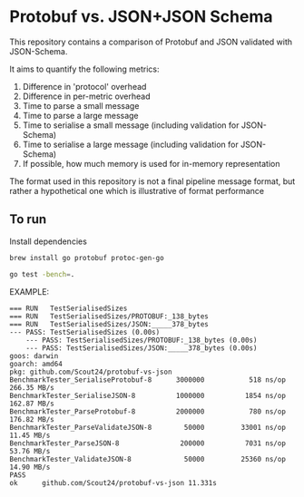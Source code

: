# Protobuf vs. JSON+JSON Schema
This repository contains a comparison of Protobuf and JSON validated with
JSON-Schema.

It aims to quantify the following metrics:

1. Difference in 'protocol' overhead
1. Difference in per-metric overhead
1. Time to parse a small message
1. Time to parse a large message
1. Time to serialise a small message (including validation for JSON-Schema)
1. Time to serialise a large message (including validation for JSON-Schema)
1. If possible, how much memory is used for in-memory representation

The format used in this repository is not a final pipeline message format, but
rather a hypothetical one which is illustrative of format performance

## To run
Install dependencies

```bash
brew install go protobuf protoc-gen-go
```

```bash
go test -bench=.
```

EXAMPLE:
```
=== RUN   TestSerialisedSizes
=== RUN   TestSerialisedSizes/PROTOBUF:_138_bytes
=== RUN   TestSerialisedSizes/JSON:_____378_bytes
--- PASS: TestSerialisedSizes (0.00s)
    --- PASS: TestSerialisedSizes/PROTOBUF:_138_bytes (0.00s)
    --- PASS: TestSerialisedSizes/JSON:_____378_bytes (0.00s)
goos: darwin
goarch: amd64
pkg: github.com/Scout24/protobuf-vs-json
BenchmarkTester_SerialiseProtobuf-8   	 3000000	       518 ns/op	 266.35 MB/s
BenchmarkTester_SerialiseJSON-8       	 1000000	      1854 ns/op	 162.87 MB/s
BenchmarkTester_ParseProtobuf-8       	 2000000	       780 ns/op	 176.82 MB/s
BenchmarkTester_ParseValidateJSON-8   	   50000	     33001 ns/op	  11.45 MB/s
BenchmarkTester_ParseJSON-8           	  200000	      7031 ns/op	  53.76 MB/s
BenchmarkTester_ValidateJSON-8        	   50000	     25360 ns/op	  14.90 MB/s
PASS
ok  	github.com/Scout24/protobuf-vs-json	11.331s
```
